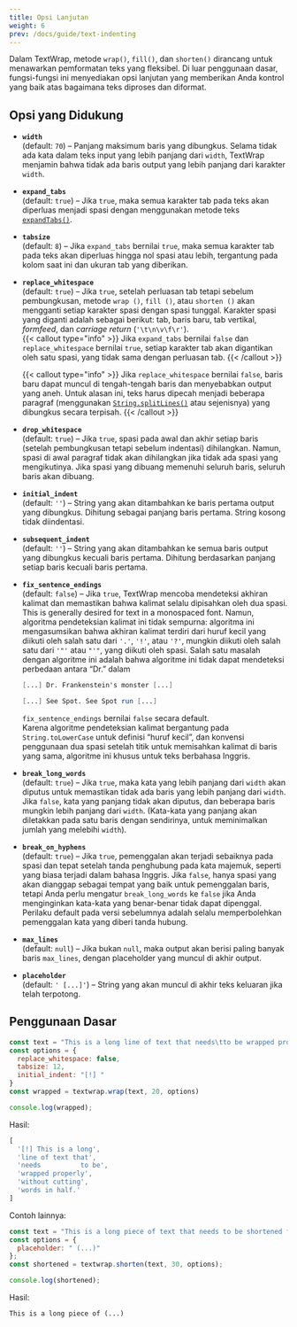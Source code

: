 ```yaml
---
title: Opsi Lanjutan
weight: 6
prev: /docs/guide/text-indenting
---
```


Dalam TextWrap, metode `wrap()`, `fill()`, dan `shorten()` dirancang untuk menawarkan pemformatan teks yang fleksibel. Di luar penggunaan dasar, fungsi-fungsi ini menyediakan opsi lanjutan yang memberikan Anda kontrol yang baik atas bagaimana teks diproses dan diformat.

<!--more-->

## Opsi yang Didukung

- **`width`**</br>
  (default: `70`) – Panjang maksimum baris yang dibungkus. Selama tidak ada kata dalam teks input yang lebih panjang dari `width`, TextWrap menjamin bahwa tidak ada baris output yang lebih panjang dari karakter `width`.
- **`expand_tabs`**</br>
  (default: `true`) – Jika `true`, maka semua karakter tab pada teks akan diperluas menjadi spasi dengan menggunakan metode teks [`expandTabs()`](https://npm.im/@barudakrosul/expand-tabs).
- **`tabsize`**</br>
  (default: `8`) – Jika `expand_tabs` bernilai `true`, maka semua karakter tab pada teks akan diperluas hingga nol spasi atau lebih, tergantung pada kolom saat ini dan ukuran tab yang diberikan.
- **`replace_whitespace`**</br>
  (default: `true`) – Jika `true`, setelah perluasan tab tetapi sebelum pembungkusan, metode `wrap ()`, `fill ()`, atau `shorten ()` akan mengganti setiap karakter spasi dengan spasi tunggal. Karakter spasi yang diganti adalah sebagai berikut: tab, baris baru, tab vertikal, _formfeed_, dan _carriage return_ (`'\t\n\v\f\r'`).</br>
  {{< callout type="info" >}}
    Jika `expand_tabs` bernilai `false` dan `replace_whitespace` bernilai `true`, setiap karakter tab akan digantikan oleh satu spasi, yang tidak sama dengan perluasan tab.
  {{< /callout >}}

  {{< callout type="info" >}}
    Jika `replace_whitespace` bernilai `false`, baris baru dapat muncul di tengah-tengah baris dan menyebabkan output yang aneh. Untuk alasan ini, teks harus dipecah menjadi beberapa paragraf (menggunakan [`String.splitLines()`](https://npm.im/@barudakrosul/split-lines) atau sejenisnya) yang dibungkus secara terpisah.
  {{< /callout >}}
- **`drop_whitespace`**</br>
  (default: `true`) – Jika `true`, spasi pada awal dan akhir setiap baris (setelah pembungkusan tetapi sebelum indentasi) dihilangkan. Namun, spasi di awal paragraf tidak akan dihilangkan jika tidak ada spasi yang mengikutinya. Jika spasi yang dibuang memenuhi seluruh baris, seluruh baris akan dibuang.
- **`initial_indent`**</br>
  (default: `''`) – String yang akan ditambahkan ke baris pertama output yang dibungkus. Dihitung sebagai panjang baris pertama. String kosong tidak diindentasi.
- **`subsequent_indent`**</br>
  (default: `''`) – String yang akan ditambahkan ke semua baris output yang dibungkus kecuali baris pertama. Dihitung berdasarkan panjang setiap baris kecuali baris pertama.
- **`fix_sentence_endings`**</br>
  (default: `false`) – Jika `true`, TextWrap mencoba mendeteksi akhiran kalimat dan memastikan bahwa kalimat selalu dipisahkan oleh dua spasi. This is generally desired for text in a monospaced font. Namun, algoritma pendeteksian kalimat ini tidak sempurna: algoritma ini mengasumsikan bahwa akhiran kalimat terdiri dari huruf kecil yang diikuti oleh salah satu dari `'.'`, `'!'`, atau `'?'`, mungkin diikuti oleh salah satu dari `'"'` atau `"'"`, yang diikuti oleh spasi. Salah satu masalah dengan algoritme ini adalah bahwa algoritme ini tidak dapat mendeteksi perbedaan antara “Dr.” dalam</br>
  ```mathematica
  [...] Dr. Frankenstein's monster [...]
  ```

  ```mathematica
  [...] See Spot. See Spot run [...]
  ```

  `fix_sentence_endings` bernilai `false` secara default.</br>
  Karena algoritme pendeteksian kalimat bergantung pada `String.toLowerCase` untuk definisi “huruf kecil”, dan konvensi penggunaan dua spasi setelah titik untuk memisahkan kalimat di baris yang sama, algoritme ini khusus untuk teks berbahasa Inggris.
- **`break_long_words`**</br>
  (default: `true`) – Jika `true`, maka kata yang lebih panjang dari `width` akan diputus untuk memastikan tidak ada baris yang lebih panjang dari `width`. Jika `false`, kata yang panjang tidak akan diputus, dan beberapa baris mungkin lebih panjang dari `width`. (Kata-kata yang panjang akan diletakkan pada satu baris dengan sendirinya, untuk meminimalkan jumlah yang melebihi `width`).
- **`break_on_hyphens`**</br>
  (default: `true`) – Jika `true`, pemenggalan akan terjadi sebaiknya pada spasi dan tepat setelah tanda penghubung pada kata majemuk, seperti yang biasa terjadi dalam bahasa Inggris. Jika `false`, hanya spasi yang akan dianggap sebagai tempat yang baik untuk pemenggalan baris, tetapi Anda perlu mengatur `break_long_words` ke `false` jika Anda menginginkan kata-kata yang benar-benar tidak dapat dipenggal. Perilaku default pada versi sebelumnya adalah selalu memperbolehkan pemenggalan kata yang diberi tanda hubung.
- **`max_lines`**</br>
  (default: `null`) – Jika bukan `null`, maka output akan berisi paling banyak baris `max_lines`, dengan placeholder yang muncul di akhir output.
- **`placeholder`**</br>
  (default: `' [...]'`) – String yang akan muncul di akhir teks keluaran jika telah terpotong.

## Penggunaan Dasar

```javascript {filename="example.js"}
const text = "This is a long line of text that needs\tto be wrapped properly\twithout cutting\twords in half.";
const options = {
  replace_whitespace: false,
  tabsize: 12,
  initial_indent: "[!] "
}
const wrapped = textwrap.wrap(text, 20, options)

console.log(wrapped);
```

Hasil:

```javascript
[
  '[!] This is a long',
  'line of text that',
  'needs          to be',
  'wrapped properly',
  'without cutting',
  'words in half.'
]
```

Contoh lainnya:

```javascript {filename="example.js"}
const text = "This is a long piece of text that needs to be shortened for display purposes.";
const options = {
  placeholder: " (...)"
};
const shortened = textwrap.shorten(text, 30, options);

console.log(shortened);
```

Hasil:

```text
This is a long piece of (...)
```
